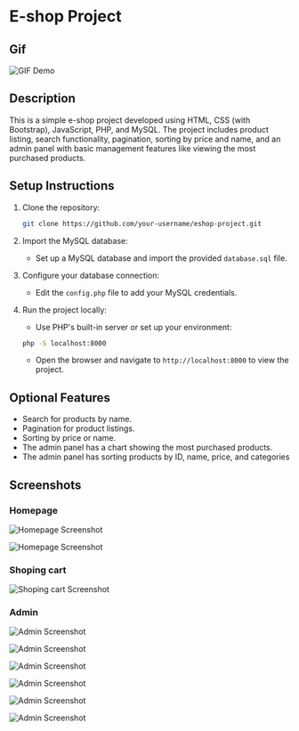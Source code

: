 # E-shop Project

## Gif

![GIF Demo](assets/store.gif)

## Description
This is a simple e-shop project developed using HTML, CSS (with Bootstrap), JavaScript, PHP, and MySQL. The project includes product listing, search functionality, pagination, sorting by price and name, and an admin panel with basic management features like viewing the most purchased products.

## Setup Instructions

1. Clone the repository:
   ```bash
   git clone https://github.com/your-username/eshop-project.git
   ```

2. Import the MySQL database:
   - Set up a MySQL database and import the provided `database.sql` file.

3. Configure your database connection:
   - Edit the `config.php` file to add your MySQL credentials.

4. Run the project locally:
   - Use PHP's built-in server or set up your environment:
   ```bash
   php -S localhost:8000
   ```

   - Open the browser and navigate to `http://localhost:8000` to view the project.

## Optional Features
- Search for products by name.
- Pagination for product listings.
- Sorting by price or name.
- The admin panel has a chart showing the most purchased products.
- The admin panel has sorting products by ID, name, price, and categories


## Screenshots

### Homepage

![Homepage Screenshot](assets/homepage.png)

![Homepage Screenshot](assets/homepage_2.png)

### Shoping cart

![Shoping cart Screenshot](assets/shoping_cart.jpg)


### Admin

![Admin Screenshot](assets/admin_login.jpg)

![Admin Screenshot](assets/main_page_admin.jpg)

![Admin Screenshot](assets/manage_products.jpg)

![Admin Screenshot](assets/add_new_product.jpg)

![Admin Screenshot](assets/view_order_panel.jpg)

![Admin Screenshot](assets/view_panel.jpg)
